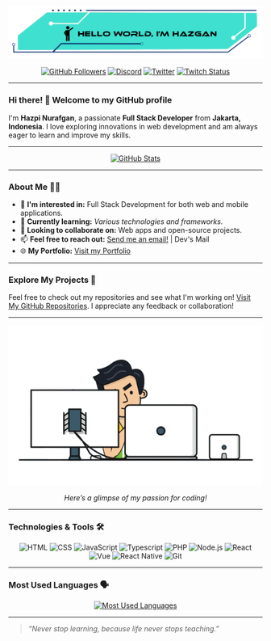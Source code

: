 [![GitHub Header](./assets/img/header%20github.png)](https://github.com/hazgan25)

<div align="center">

[![GitHub Followers](https://img.shields.io/github/followers/hazgan25?label=Followers&style=social)](https://github.com/hazgan25)
[![Discord](https://img.shields.io/static/v1?logo=discord&label=Discord&message=hazgan_&color=7289da&style=social)](https://discordapp.com/users/428460899171434497)
[![Twitter](https://img.shields.io/twitter/follow/hazgan_?label=Follow%20on%20Twitter&style=social)](https://twitter.com/intent/follow?screen_name=hazgan_)
[![Twitch Status](https://img.shields.io/twitch/status/hazgan_?style=social&label=Watch%20on%20Twitch)](https://twitch.tv/hazgan_)

</div>

---

### Hi there! 👋 Welcome to my GitHub profile

I'm **Hazpi Nurafgan**, a passionate **Full Stack Developer** from **Jakarta, Indonesia**. I love exploring innovations in web development and am always eager to learn and improve my skills.

---

<div align="center">

[![GitHub Stats](https://github-readme-stats.vercel.app/api?username=hazgan25&show_icons=true&theme=chartreuse-dark)](https://github.com/hazgan25)

</div>

---

### About Me 🧑‍💻

- 👀 **I'm interested in:** Full Stack Development for both web and mobile applications.
- 🌱 **Currently learning:** *Various technologies and frameworks.* 
- 💼 **Looking to collaborate on:** Web apps and open-source projects.
- 📫 **Feel free to reach out:** [Send me an email!](mailto:hazgandevs@gmail.com) | Dev's Mail
- 🌐 **My Portfolio:** [Visit my Portfolio](https://hazgan.dev)

---

### Explore My Projects 🚀

Feel free to check out my repositories and see what I'm working on! [Visit My GitHub Repositories](https://github.com/hazgan25?tab=repositories). I appreciate any feedback or collaboration!

---

<div align="center">
  
  [![Programming GIF](./assets/gif/programmer.gif)](https://github.com/hazgan25)
  
  _Here’s a glimpse of my passion for coding!_

</div>

---

### Technologies & Tools 🛠️

<div align="center">

![HTML](https://img.shields.io/badge/-HTML5-E34F26?style=flat-square&logo=html5&logoColor=white)
![CSS](https://img.shields.io/badge/-CSS3-1572B6?style=flat-square&logo=css3)
![JavaScript](https://img.shields.io/badge/-JavaScript-F7DF1E?style=flat-square&logo=javascript&logoColor=black)
![Typescript](https://img.shields.io/badge/-Typescript-2F74C0?style=flat-square&logo=typescript&logoColor=white)
![PHP](https://img.shields.io/badge/-PHP-777BB4?style=flat-square&logo=php&logoColor=white)
![Node.js](https://img.shields.io/badge/-Node.js-339933?style=flat-square&logo=node.js&logoColor=white)
![React](https://img.shields.io/badge/-React-61DAFB?style=flat-square&logo=react&logoColor=black)
![Vue](https://img.shields.io/badge/-Vue-41B883?style=flat-square&logo=vue.js&logoColor=black)
![React Native](https://img.shields.io/badge/-React%20Native-20232A?style=flat-square&logo=react&logoColor=cyan)
![Git](https://img.shields.io/badge/-Git-F05032?style=flat-square&logo=git&logoColor=white)

</div>

---

### Most Used Languages 🗣️

<div align="center">

[![Most Used Languages](https://github-readme-stats.vercel.app/api/top-langs/?username=hazgan25&layout=compact&langs_count=7&card_width=700&hide_title=false&custom_title=Languages)](https://github.com/hazgan25)

</div>

---

> _“Never stop learning, because life never stops teaching.”_

<!-- source gif = https://tenor.com/view/programmer-gif-19019116 -->
